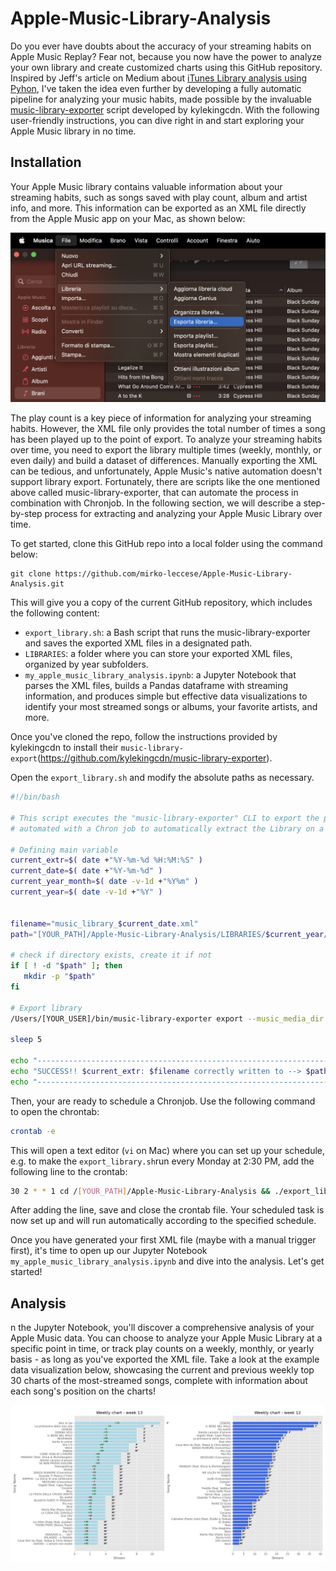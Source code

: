 # Apple-Music-Library-Analysis

Do you ever have doubts about the accuracy of your streaming habits on Apple Music Replay? Fear not, because you now have the power to analyze your own library and create customized charts using this GitHub repository. Inspired by Jeff's article on Medium about [iTunes Library analysis using Pyhon](https://leojosefm.medium.com/python-analyzing-itunes-library-97bec60e13cb), I've taken the idea even further by developing a fully automatic pipeline for analyzing your music habits, made possible by the invaluable [music-library-exporter](https://github.com/kylekingcdn/music-library-exporter) script developed by kylekingcdn. With the following user-friendly instructions, you can dive right in and start exploring your Apple Music library in no time. 

## Installation
Your Apple Music library contains valuable information about your streaming habits, such as songs saved with play count, album and artist info, and more. This information can be exported as an XML file directly from the Apple Music app on your Mac, as shown below:


![How to export the XML file](img/export_library.png)

The play count is a key piece of information for analyzing your streaming habits. However, the XML file only provides the total number of times a song has been played up to the point of export. To analyze your streaming habits over time, you need to export the library multiple times (weekly, monthly, or even daily) and build a dataset of differences. Manually exporting the XML can be tedious, and unfortunately, Apple Music's native automation doesn't support library export. Fortunately, there are scripts like the one mentioned above called music-library-exporter, that can automate the process in combination with Chronjob. In the following section, we will describe a step-by-step process for extracting and analyzing your Apple Music Library over time.

To get started, clone this GitHub repo into a local folder using the command below:

```
git clone https://github.com/mirko-leccese/Apple-Music-Library-Analysis.git
```

This will give you a copy of the current GitHub repository, which includes the following content:

- ```export_library.sh```: a Bash script that runs the music-library-exporter and saves the exported XML files in a designated path.
- ```LIBRARIES```: a folder where you can store your exported XML files, organized by year subfolders.
- ```my_apple_music_library_analysis.ipynb```: a Jupyter Notebook that parses the XML files, builds a Pandas dataframe with streaming information, and produces simple but effective data visualizations to identify your most streamed songs or albums, your favorite artists, and more.

Once you've cloned the repo, follow the instructions provided by kylekingcdn to install their  ```music-library-export```(https://github.com/kylekingcdn/music-library-exporter). 

Open the ```export_library.sh``` and modify the absolute paths as necessary.

```bash
#!/bin/bash

# This script executes the "music-library-exporter" CLI to export the personal Apple Music Library to a given path. It can be
# automated with a Chron job to automatically extract the Library on a monthly basis.

# Defining main variable
current_extr=$( date +"%Y-%m-%d %H:%M:%S" )
current_date=$( date +"%Y-%m-%d" )
current_year_month=$( date -v-1d +"%Y%m" ) 
current_year=$( date -v-1d +"%Y" )


filename="music_library_$current_date.xml"
path="[YOUR_PATH]/Apple-Music-Library-Analysis/LIBRARIES/$current_year/"

# check if directory exists, create it if not
if [ ! -d "$path" ]; then
   mkdir -p "$path"
fi

# Export library
/Users/[YOUR_USER]/bin/music-library-exporter export --music_media_dir "[YOUR_MUSIC_LIBRARY_PATH]" --output_path "$path/$filename"

sleep 5

echo "-------------------------------------------------------------------------------------------"
echo "SUCCESS!! $current_extr: $filename correctly written to --> $path" | tee -a extraction.log
echo "-------------------------------------------------------------------------------------------"
```

Then, your are ready to schedule a Chronjob. Use the following command to open the chrontab:
```bash
crontab -e
```

This will open a text editor (```vi``` on Mac) where you can set up your schedule, e.g. to make the ```export_library.sh```run every Monday at 2:30 PM, add the following line to the crontab:

```bash
30 2 * * 1 cd /[YOUR_PATH]/Apple-Music-Library-Analysis && ./export_library.sh
```
After adding the line, save and close the crontab file. Your scheduled task is now set up and will run automatically according to the specified schedule.

Once you have generated your first XML file (maybe with a manual trigger first), it's time to open up our Jupyter Notebook  ```my_apple_music_library_analysis.ipynb``` and dive into the analysis. Let's get started!

## Analysis
n the Jupyter Notebook, you'll discover a comprehensive analysis of your Apple Music data. You can choose to analyze your Apple Music Library at a specific point in time, or track play counts on a weekly, monthly, or yearly basis - as long as you've exported the XML file. Take a look at the example data visualization below, showcasing the current and previous weekly top 30 charts of the most-streamed songs, complete with information about each song's position on the charts!

![Top 30 Weekly](img/weekly_charts.png)





